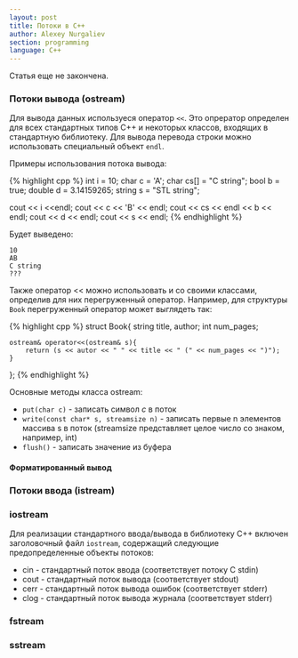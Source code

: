 ```yaml
---
layout: post
title: Потоки в C++
author: Alexey Nurgaliev
section: programming
language: C++
---
```


<div class="alert alert-info">Статья еще не закончена.</div>

### Потоки вывода (ostream)

Для вывода данных используеся оператор `<<`. Это опрератор определен для всех стандартных типов C++ и некоторых классов, входящих в стандартную библиотеку. Для вывода перевода строки можно использовать специальный объект `endl`.

Примеры использования потока вывода:

{% highlight cpp %}
int i = 10;
char c = 'A';
char cs[] = "C string";
bool b = true;
double d = 3.14159265;
string s = "STL string";

cout << i <<endl;
cout << c << 'B' << endl;
cout << cs << endl << b << endl;
cout << d << endl;
cout << s << endl;
{% endhighlight %}

Будет выведено:

```
10
AB
C string
???
```

Также оператор << можно использовать и со своими классами, определив для них перегруженный оператор. Например, для структуры `Book` перегруженный оператор может выглядеть так:

{% highlight cpp %}
struct Book{
	string title, author;
	int num_pages;
	
	ostream& operator<<(ostream& s){
		return (s << autor << " " << title << " (" << num_pages << ")");
	}
};
{% endhighlight %}

Основные методы класса ostream:

* `put(char c)` - записать символ _с_ в поток
* `write(const char* s, streamsize n)` - записать первые n элементов массива s в поток (streamsize представляет целое число со знаком, например, int)
* `flush()` - записать значение из буфера



#### Форматированный вывод 

### Потоки ввода (istream)

### iostream

Для реализации стандартного ввода/вывода в библиотеку C++ включен заголовочный файл `iostream`, содержащий следующие предопределенные объекты потоков:

* cin - стандартный поток ввода (соответствует потоку C stdin)
* cout - стандартный поток вывода (соответствует stdout)
* cerr - стандартный поток вывода ошибок (соответствует stderr)
* clog - стандартный поток вывода журнала (соответствует stderr)

### fstream

### sstream